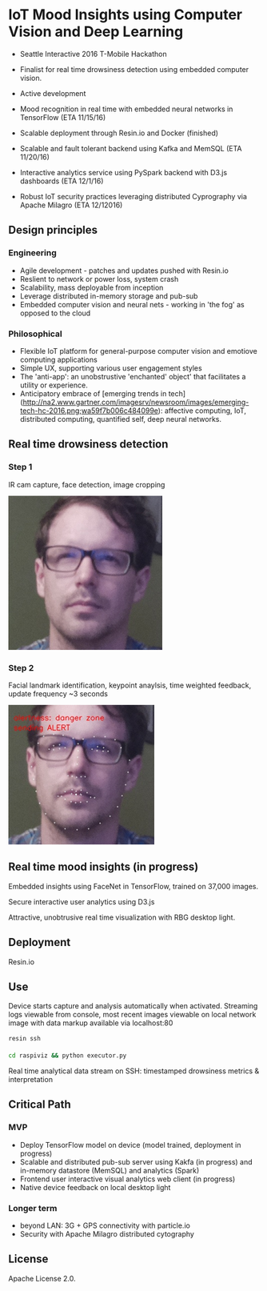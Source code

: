 
# IoT Mood Insights using Computer Vision and Deep Learning

* Seattle Interactive 2016 T-Mobile Hackathon
 * Finalist for real time drowsiness detection using embedded computer vision. 

* Active development
 * Mood recognition in real time with embedded neural networks in TensorFlow (ETA 11/15/16)
 * Scalable deployment through Resin.io and Docker (finished)
 * Scalable and fault tolerant backend using Kafka and MemSQL (ETA 11/20/16)
 * Interactive analytics service using PySpark backend with D3.js dashboards (ETA 12/1/16)
 * Robust IoT security practices leveraging distributed Cyprography via Apache Milagro (ETA 12/12016)

## Design principles

### Engineering
  
  * Agile development - patches and updates pushed with Resin.io
  * Reslient to network or power loss, system crash
  * Scalability, mass deployable from inception
  * Leverage distributed in-memory storage and pub-sub 
  * Embedded computer vision and neural nets - working in 'the fog' as opposed to the cloud
  
### Philosophical
 * Flexible IoT platform for general-purpose computer vision and emotiove computing applications
 * Simple UX, supporting various user engagement styles
 * The 'anti-app': an unobstrustive 'enchanted' object' that facilitates a utility or experience. 
 * Anticipatory embrace of [emerging trends in tech] (http://na2.www.gartner.com/imagesrv/newsroom/images/emerging-tech-hc-2016.png;wa59f7b006c484099e): affective computing, IoT, distributed computing, quantified self, deep neural networks.




## Real time drowsiness detection

### Step 1
IR cam capture, face detection, image cropping

![Alt text](/images/snapcrop.jpg?raw=true "So tired..") 

### Step 2
Facial landmark identification, keypoint anaylsis, time weighted feedback, update frequency ~3 seconds

![Alt text](/images/alert.jpg?raw=true "alert!") 


## Real time mood insights (in progress)

Embedded insights using FaceNet in TensorFlow, trained on 37,000 images.

Secure interactive user analytics using D3.js

Attractive, unobtrusive real time visualization with RBG desktop light.


## Deployment

Resin.io

## Use


Device starts capture and analysis automatically when activated. Streaming logs viewable from console, most recent images viewable on local network image with data markup available via localhost:80

```bash 
resin ssh

cd raspiviz && python executor.py
```

Real time analytical data stream on SSH: timestamped drowsiness metrics & interpretation



## Critical Path

### MVP
  * Deploy TensorFlow model on device (model trained, deployment in progress)
  * Scalable and distributed pub-sub server using Kakfa (in progress) and in-memory datastore (MemSQL) and analytics (Spark)
  * Frontend user interactive visual analytics web client (in progress) 
  * Native device feedback on local desktop light
  
### Longer term
  * beyond LAN: 3G + GPS connectivity with particle.io
  * Security with Apache Milagro distributed cytography


## License 
Apache License 2.0.
